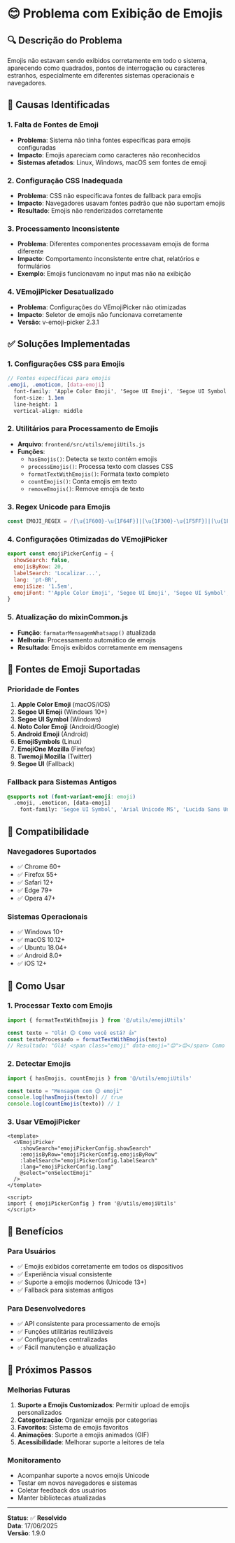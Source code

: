 # 😊 Problema com Exibição de Emojis

## 🔍 **Descrição do Problema**

Emojis não estavam sendo exibidos corretamente em todo o sistema, aparecendo como quadrados, pontos de interrogação ou caracteres estranhos, especialmente em diferentes sistemas operacionais e navegadores.

## 🎯 **Causas Identificadas**

### 1. **Falta de Fontes de Emoji**

- **Problema**: Sistema não tinha fontes específicas para emojis configuradas
- **Impacto**: Emojis apareciam como caracteres não reconhecidos
- **Sistemas afetados**: Linux, Windows, macOS sem fontes de emoji

### 2. **Configuração CSS Inadequada**

- **Problema**: CSS não especificava fontes de fallback para emojis
- **Impacto**: Navegadores usavam fontes padrão que não suportam emojis
- **Resultado**: Emojis não renderizados corretamente

### 3. **Processamento Inconsistente**

- **Problema**: Diferentes componentes processavam emojis de forma diferente
- **Impacto**: Comportamento inconsistente entre chat, relatórios e formulários
- **Exemplo**: Emojis funcionavam no input mas não na exibição

### 4. **VEmojiPicker Desatualizado**

- **Problema**: Configurações do VEmojiPicker não otimizadas
- **Impacto**: Seletor de emojis não funcionava corretamente
- **Versão**: v-emoji-picker 2.3.1

## ✅ **Soluções Implementadas**

### 1. **Configurações CSS para Emojis**

```scss
// Fontes específicas para emojis
.emoji, .emoticon, [data-emoji]
  font-family: 'Apple Color Emoji', 'Segoe UI Emoji', 'Segoe UI Symbol', 'Noto Color Emoji', 'Android Emoji', 'EmojiSymbols', 'EmojiOne Mozilla', 'Twemoji Mozilla', 'Segoe UI', sans-serif
  font-size: 1.1em
  line-height: 1
  vertical-align: middle
```

### 2. **Utilitários para Processamento de Emojis**

- **Arquivo**: `frontend/src/utils/emojiUtils.js`
- **Funções**:
  - `hasEmojis()`: Detecta se texto contém emojis
  - `processEmojis()`: Processa texto com classes CSS
  - `formatTextWithEmojis()`: Formata texto completo
  - `countEmojis()`: Conta emojis em texto
  - `removeEmojis()`: Remove emojis de texto

### 3. **Regex Unicode para Emojis**

```javascript
const EMOJI_REGEX = /[\u{1F600}-\u{1F64F}]|[\u{1F300}-\u{1F5FF}]|[\u{1F680}-\u{1F6FF}]|[\u{1F1E0}-\u{1F1FF}]|[\u{2600}-\u{26FF}]|[\u{2700}-\u{27BF}]|[\u{1F900}-\u{1F9FF}]|[\u{1F018}-\u{1F270}]|[\u{238C}-\u{2454}]|[\u{20D0}-\u{20FF}]|[\u{FE00}-\u{FE0F}]|[\u{1F000}-\u{1F02F}]|[\u{1F0A0}-\u{1F0FF}]|[\u{1F100}-\u{1F64F}]|[\u{1F910}-\u{1F96B}]|[\u{1F980}-\u{1F9E0}]/gu
```

### 4. **Configurações Otimizadas do VEmojiPicker**

```javascript
export const emojiPickerConfig = {
  showSearch: false,
  emojisByRow: 20,
  labelSearch: 'Localizar...',
  lang: 'pt-BR',
  emojiSize: '1.5em',
  emojiFont: "'Apple Color Emoji', 'Segoe UI Emoji', 'Segoe UI Symbol', 'Noto Color Emoji', 'Android Emoji', 'EmojiSymbols', 'EmojiOne Mozilla', 'Twemoji Mozilla', 'Segoe UI', sans-serif"
}
```

### 5. **Atualização do mixinCommon.js**

- **Função**: `farmatarMensagemWhatsapp()` atualizada
- **Melhoria**: Processamento automático de emojis
- **Resultado**: Emojis exibidos corretamente em mensagens

## 🎨 **Fontes de Emoji Suportadas**

### **Prioridade de Fontes**

1. **Apple Color Emoji** (macOS/iOS)
2. **Segoe UI Emoji** (Windows 10+)
3. **Segoe UI Symbol** (Windows)
4. **Noto Color Emoji** (Android/Google)
5. **Android Emoji** (Android)
6. **EmojiSymbols** (Linux)
7. **EmojiOne Mozilla** (Firefox)
8. **Twemoji Mozilla** (Twitter)
9. **Segoe UI** (Fallback)

### **Fallback para Sistemas Antigos**

```scss
@supports not (font-variant-emoji: emoji)
  .emoji, .emoticon, [data-emoji]
    font-family: 'Segoe UI Symbol', 'Arial Unicode MS', 'Lucida Sans Unicode', sans-serif
```

## 📱 **Compatibilidade**

### **Navegadores Suportados**

- ✅ Chrome 60+
- ✅ Firefox 55+
- ✅ Safari 12+
- ✅ Edge 79+
- ✅ Opera 47+

### **Sistemas Operacionais**

- ✅ Windows 10+
- ✅ macOS 10.12+
- ✅ Ubuntu 18.04+
- ✅ Android 8.0+
- ✅ iOS 12+

## 🔧 **Como Usar**

### **1. Processar Texto com Emojis**

```javascript
import { formatTextWithEmojis } from '@/utils/emojiUtils'

const texto = "Olá! 😊 Como você está? 👍"
const textoProcessado = formatTextWithEmojis(texto)
// Resultado: "Olá! <span class="emoji" data-emoji="😊">😊</span> Como você está? <span class="emoji" data-emoji="👍">👍</span>"
```

### **2. Detectar Emojis**

```javascript
import { hasEmojis, countEmojis } from '@/utils/emojiUtils'

const texto = "Mensagem com 😊 emoji"
console.log(hasEmojis(texto)) // true
console.log(countEmojis(texto)) // 1
```

### **3. Usar VEmojiPicker**

```vue
<template>
  <VEmojiPicker
    :showSearch="emojiPickerConfig.showSearch"
    :emojisByRow="emojiPickerConfig.emojisByRow"
    :labelSearch="emojiPickerConfig.labelSearch"
    :lang="emojiPickerConfig.lang"
    @select="onSelectEmoji"
  />
</template>

<script>
import { emojiPickerConfig } from '@/utils/emojiUtils'
</script>
```

## 🚀 **Benefícios**

### **Para Usuários**

- ✅ Emojis exibidos corretamente em todos os dispositivos
- ✅ Experiência visual consistente
- ✅ Suporte a emojis modernos (Unicode 13+)
- ✅ Fallback para sistemas antigos

### **Para Desenvolvedores**

- ✅ API consistente para processamento de emojis
- ✅ Funções utilitárias reutilizáveis
- ✅ Configurações centralizadas
- ✅ Fácil manutenção e atualização

## 🔮 **Próximos Passos**

### **Melhorias Futuras**

1. **Suporte a Emojis Customizados**: Permitir upload de emojis personalizados
2. **Categorização**: Organizar emojis por categorias
3. **Favoritos**: Sistema de emojis favoritos
4. **Animações**: Suporte a emojis animados (GIF)
5. **Acessibilidade**: Melhorar suporte a leitores de tela

### **Monitoramento**

- Acompanhar suporte a novos emojis Unicode
- Testar em novos navegadores e sistemas
- Coletar feedback dos usuários
- Manter bibliotecas atualizadas

---

**Status**: ✅ **Resolvido**  
**Data**: 17/06/2025  
**Versão**: 1.9.0
